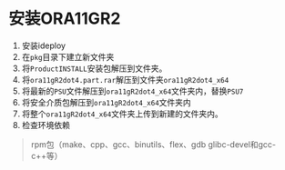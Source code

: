 # 安装ORA11GR2



1. 安装ideploy
2. 在`pkg`目录下建立新文件夹
3. 将`ProductINSTALL`安装包解压到文件夹。
4. 将`ora11gR2dot4.part.rar`解压到文件夹`ora11gR2dot4_x64`
5. 将最新的`PSU`文件解压到`ora11gR2dot4_x64`文件夹内，替换`PSU7`
6. 将安全介质包解压到`ora11gR2dot4_x64`文件夹内
7. 将整个`ora11gR2dot4_x64`文件夹上传到新建的文件夹内。
8. 检查环境依赖

> rpm包（make、cpp、gcc、binutils、flex、gdb glibc-devel和gcc-c++等）

